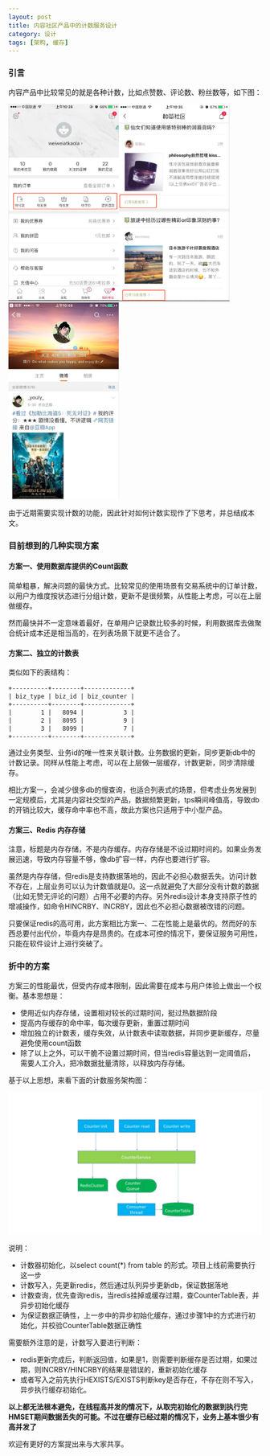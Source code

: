 ```yaml
---
layout: post
title: 内容社区产品中的计数服务设计
category: 设计
tags: [架构, 缓存]
---
```


### 引言
内容产品中比较常见的就是各种计数，比如点赞数、评论数、粉丝数等，如下图：

<img src="/assets/images/counter1.png" alt="电商产品计数" style="width: 220px;"/><img src="/assets/images/counter2.png" alt="内容产品计数" style="width: 220px;"/><img src="/assets/images/counter4.png" alt="社交产品计数" style="width: 220px;"/>

由于近期需要实现计数的功能，因此针对如何计数实现作了下思考，并总结成本文。

### 目前想到的几种实现方案

#### 方案一、使用数据库提供的Count函数
简单粗暴，解决问题的最快方式。比较常见的使用场景有交易系统中的订单计数，以用户为维度按状态进行分组计数，更新不是很频繁，从性能上考虑，可以在上层做缓存。

然而最快并不一定意味着最好，在单用户记录数比较多的时候，利用数据库去做聚合统计成本还是相当高的，在列表场景下就更不适合了。

#### 方案二、独立的计数表
类似如下的表结构：

    +----------+--------+-------------+
    | biz_type | biz_id | biz_counter |
    +----------+--------+-------------+
    |        1 |   8094 |           3 |
    |        2 |   8095 |           9 |
    |        3 |   8099 |           7 |
    +----------+--------+-------------+
    
通过业务类型、业务id的唯一性来关联计数。业务数据的更新，同步更新db中的计数记录。同样从性能上考虑，可以在上层做一层缓存，计数更新，同步清除缓存。

相比方案一，会减少很多db的慢查询，也适合列表式的场景，但考虑业务发展到一定规模后，尤其是内容社交型的产品，数据频繁更新，tps瞬间峰值高，导致db的开销比较大，缓存命中率也不高，故此方案也只适用于中小型产品。

#### 方案三、Redis 内存存储
注意，标题是内存存储，不是内存缓存。内存存储是不设过期时间的。如果业务发展迅速，导致内存容量不够，像db扩容一样，内存也要进行扩容。

虽然是内存存储，但redis是支持数据落地的，因此不必担心数据丢失。访问计数不存在，上层业务可以认为计数值就是0。这一点就避免了大部分没有计数的数据（比如无赞无评论的问题）占用不必要的内存。另外redis设计本身支持原子性的增减操作，如命令HINCRBY、INCRBY，因此也不必担心数据被改错的问题。

只要保证redis的高可用，此方案相比方案一、二在性能上是最优的。然而好的东西总要付出代价，毕竟内存是昂贵的。在成本可控的情况下，要保证服务可用性，只能在软件设计上进行突破了。

### 折中的方案
方案三的性能最优，但受内存成本限制，因此需要在成本与用户体验上做出一个权衡。基本思想是：

* 使用近似内存存储，设置相对较长的过期时间，挺过热数据阶段
* 提高内存缓存的命中率，每次缓存更新，重置过期时间
* 增加独立的计数表，缓存失效，从计数表中读取数据，并同步更新缓存，尽量避免使用count函数
* 除了以上之外，可以干脆不设置过期时间，但当redis容量达到一定阈值后，需要人工介入，把冷数据批量清除，以释放内存存储。

基于以上思想，来看下面的计数服务架构图：

![计数服务架构](/assets/images/counter3.jpg)

说明：

* 计数器初始化，以select count(*) from table 的形式。项目上线前需要执行这一步
* 计数写入，先更新redis，然后通过队列异步更新db，保证数据落地
* 计数查询，优先查询redis，当redis挂掉或缓存过期，查CounterTable表，并异步初始化缓存
* 为保证数据正确性，上一步中的异步初始化缓存，通过步骤1中的方式进行初始化，并校验CounterTable数据正确性

需要额外注意的是，计数写入要进行判断：

* redis更新完成后，判断返回值，如果是1，则需要判断缓存是否过期，如果过期，则INCRBY/HINCRBY的结果是错误的，重新初始化缓存
* 或者写入之前先执行HEXISTS/EXISTS判断key是否存在，不存在则不写入，异步执行缓存初始化。

<b>以上都无法根本避免，在线程高并发的情况下，从取完初始化的数据到执行完HMSET期间数据丢失的可能。不过在缓存已经过期的情况下，业务上基本很少有高并发了</b>

欢迎有更好的方案提出来与大家共享。
